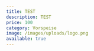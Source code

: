 ```yaml
---
title: TEST
description: TEST
price: 100
category: Vorspeise
image: /images/uploads/logo.png
available: true
---
```

